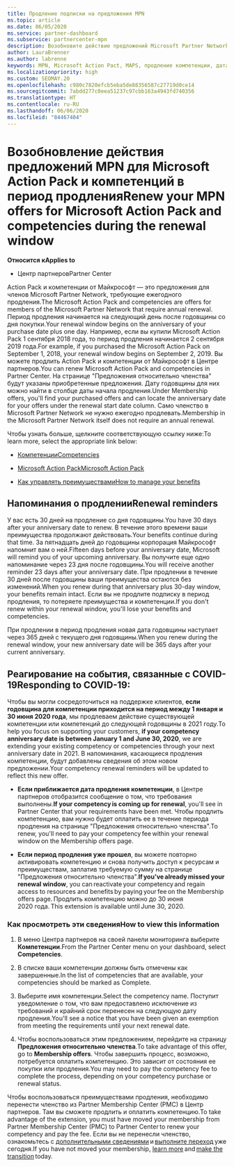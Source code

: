 ```yaml
---
title: Продление подписки на предложения MPN
ms.topic: article
ms.date: 06/05/2020
ms.service: partner-dashboard
ms.subservice: partnercenter-mpn
description: Возобновите действие предложений Microsoft Partner Network (MPN) для Microsoft Action Pack и компетенций. Период продления наступает на следующий день после годовщины покупки.
author: LauraBrenner
ms.author: labrenne
keywords: MPN, Microsoft Action Pact, MAPS, продление компетенции, дата продления
ms.localizationpriority: high
ms.custom: SEOMAY.20
ms.openlocfilehash: c980c7820efcb5eba5de88356587c27719d0ce14
ms.sourcegitcommit: 7abdd277c0eea51237c97cbb163a4943fd740356
ms.translationtype: HT
ms.contentlocale: ru-RU
ms.lasthandoff: 06/06/2020
ms.locfileid: "84467404"
---
```

# <a name="renew-your-mpn-offers-for-microsoft-action-pack-and-competencies-during-the-renewal-window"></a><span data-ttu-id="99d2c-104">Возобновление действия предложений MPN для Microsoft Action Pack и компетенций в период продления</span><span class="sxs-lookup"><span data-stu-id="99d2c-104">Renew your MPN offers for Microsoft Action Pack and competencies during the renewal window</span></span>

<span data-ttu-id="99d2c-105">**Относится к**</span><span class="sxs-lookup"><span data-stu-id="99d2c-105">**Applies to**</span></span>

- <span data-ttu-id="99d2c-106">Центр партнеров</span><span class="sxs-lookup"><span data-stu-id="99d2c-106">Partner Center</span></span>

<span data-ttu-id="99d2c-107">Action Pack и компетенции от Майкрософт — это предложения для членов Microsoft Partner Network, требующие ежегодного продления.</span><span class="sxs-lookup"><span data-stu-id="99d2c-107">The Microsoft Action Pack and competencies are offers for members of the Microsoft Partner Network that require annual renewal.</span></span> <span data-ttu-id="99d2c-108">Период продления начинается на следующий день после годовщины со дня покупки.</span><span class="sxs-lookup"><span data-stu-id="99d2c-108">Your renewal window begins on the anniversary of your purchase date plus one day.</span></span> <span data-ttu-id="99d2c-109">Например, если вы купили Microsoft Action Pack 1 сентября 2018 года, то период продления начинается 2 сентября 2019 года.</span><span class="sxs-lookup"><span data-stu-id="99d2c-109">For example, if you purchased the Microsoft Action Pack on September 1, 2018, your renewal window begins on September 2, 2019.</span></span> <span data-ttu-id="99d2c-110">Вы можете продлить Action Pack и компетенции от Майкрософт в Центре партнеров.</span><span class="sxs-lookup"><span data-stu-id="99d2c-110">You can renew Microsoft Action Pack and competencies in Partner Center.</span></span> <span data-ttu-id="99d2c-111">На странице "Предложения относительно членства" будут указаны приобретенные предложения. Дату годовщины для них можно найти в столбце даты начала продления.</span><span class="sxs-lookup"><span data-stu-id="99d2c-111">Under Membership offers, you'll find your purchased offers and can locate the anniversary date for your offers under the renewal start date column.</span></span> <span data-ttu-id="99d2c-112">Само членство в Microsoft Partner Network не нужно ежегодно продлевать.</span><span class="sxs-lookup"><span data-stu-id="99d2c-112">Membership in the Microsoft Partner Network itself does not require an annual renewal.</span></span> 

<span data-ttu-id="99d2c-113">Чтобы узнать больше, щелкните соответствующую ссылку ниже:</span><span class="sxs-lookup"><span data-stu-id="99d2c-113">To learn more, select the appropriate link below:</span></span> 

- [<span data-ttu-id="99d2c-114">Компетенции</span><span class="sxs-lookup"><span data-stu-id="99d2c-114">Competencies</span></span>](learn-about-competencies.md)

- [<span data-ttu-id="99d2c-115">Microsoft Action Pack</span><span class="sxs-lookup"><span data-stu-id="99d2c-115">Microsoft Action Pack</span></span>](mpn-get-action-pack.md)

- [<span data-ttu-id="99d2c-116">Как управлять преимуществами</span><span class="sxs-lookup"><span data-stu-id="99d2c-116">How to manage your benefits</span></span>](manage-your-partner-network-benefits.md)

## <a name="renewal-reminders"></a><span data-ttu-id="99d2c-117">Напоминания о продлении</span><span class="sxs-lookup"><span data-stu-id="99d2c-117">Renewal reminders</span></span> 

<span data-ttu-id="99d2c-118">У вас есть 30 дней на продление со дня годовщины.</span><span class="sxs-lookup"><span data-stu-id="99d2c-118">You have 30 days after your anniversary date to renew.</span></span> <span data-ttu-id="99d2c-119">В течение этого времени ваши преимущества продолжают действовать.</span><span class="sxs-lookup"><span data-stu-id="99d2c-119">Your benefits continue during that time.</span></span> <span data-ttu-id="99d2c-120">За пятнадцать дней до годовщины корпорация Майкрософт напомнит вам о ней.</span><span class="sxs-lookup"><span data-stu-id="99d2c-120">Fifteen days before your anniversary date, Microsoft will remind you of your upcoming anniversary.</span></span> <span data-ttu-id="99d2c-121">Вы получите еще одно напоминание через 23 дня после годовщины.</span><span class="sxs-lookup"><span data-stu-id="99d2c-121">You will receive another reminder 23 days after your anniversary date.</span></span> <span data-ttu-id="99d2c-122">При продлении в течение 30 дней после годовщины ваши преимущества остаются без изменений.</span><span class="sxs-lookup"><span data-stu-id="99d2c-122">When you renew during that anniversary plus 30-day window, your benefits remain intact.</span></span> <span data-ttu-id="99d2c-123">Если вы не продлите подписку в период продления, то потеряете преимущества и компетенции.</span><span class="sxs-lookup"><span data-stu-id="99d2c-123">If you don't renew within your renewal window, you'll lose your benefits and competencies.</span></span>

<span data-ttu-id="99d2c-124">При продлении в период продления новая дата годовщины наступает через 365 дней с текущего дня годовщины.</span><span class="sxs-lookup"><span data-stu-id="99d2c-124">When you renew during the renewal window, your new anniversary date will be 365 days after your current anniversary.</span></span>

## <a name="responding-to-covid-19"></a><span data-ttu-id="99d2c-125">Реагирование на события, связанные с COVID-19</span><span class="sxs-lookup"><span data-stu-id="99d2c-125">Responding to COVID-19:</span></span>

<span data-ttu-id="99d2c-126">Чтобы вы могли сосредоточиться на поддержке клиентов, **если годовщина для компетенции приходится на период между 1 января и 30 июня 2020 года**, мы продлеваем действие существующей компетенции или компетенций до следующей годовщины в 2021 году.</span><span class="sxs-lookup"><span data-stu-id="99d2c-126">To help you focus on supporting your customers, **if your competency anniversary date is between January 1 and June 30, 2020**, we are extending your existing competency or competencies through your next anniversary date in 2021.</span></span> <span data-ttu-id="99d2c-127">В напоминания, касающиеся продления компетенции, будут добавлены сведения об этом новом предложении.</span><span class="sxs-lookup"><span data-stu-id="99d2c-127">Your competency renewal reminders will be updated to reflect this new offer.</span></span> 

- <span data-ttu-id="99d2c-128">**Если приближается дата продления компетенции**, в Центре партнеров отобразится сообщение о том, что требования выполнены.</span><span class="sxs-lookup"><span data-stu-id="99d2c-128">**If your competency is coming up for renewal**, you'll see in Partner Center that your requirements have been met.</span></span> <span data-ttu-id="99d2c-129">Чтобы продлить компетенцию, вам нужно будет оплатить ее в течение периода продления на странице "Предложения относительно членства".</span><span class="sxs-lookup"><span data-stu-id="99d2c-129">To renew, you'll need to pay your competency fee within your renewal window on the Membership offers page.</span></span> 

- <span data-ttu-id="99d2c-130">**Если период продления уже прошел**, вы можете повторно активировать компетенцию и снова получить доступ к ресурсам и преимуществам, заплатив требуемую сумму на странице "Предложения относительно членства".</span><span class="sxs-lookup"><span data-stu-id="99d2c-130">**If you've already missed your renewal window**, you can reactivate your competency and regain access to resources and benefits by paying your fee on the Membership offers page.</span></span><span data-ttu-id="99d2c-131"> Продлить компетенцию можно до 30 июня 2020 года.</span><span class="sxs-lookup"><span data-stu-id="99d2c-131"> This extension is available until June 30, 2020.</span></span>   

### <a name="how-to-view-this-information"></a><span data-ttu-id="99d2c-132">Как просмотреть эти сведения</span><span class="sxs-lookup"><span data-stu-id="99d2c-132">How to view this information</span></span>

1. <span data-ttu-id="99d2c-133">В меню Центра партнеров на своей панели мониторинга выберите **Компетенции**.</span><span class="sxs-lookup"><span data-stu-id="99d2c-133">From the Partner Center menu on your dashboard, select **Competencies**.</span></span>  

2. <span data-ttu-id="99d2c-134">В списке ваши компетенции должны быть отмечены как завершенные.</span><span class="sxs-lookup"><span data-stu-id="99d2c-134">In the list of competencies that are available, your competencies should be marked as Complete.</span></span>  

3. <span data-ttu-id="99d2c-135">Выберите имя компетенции.</span><span class="sxs-lookup"><span data-stu-id="99d2c-135">Select the competency name.</span></span> <span data-ttu-id="99d2c-136">Поступит уведомление о том, что вам предоставлено исключение из требований и крайний срок перенесен на следующую дату продления.</span><span class="sxs-lookup"><span data-stu-id="99d2c-136">You'll see a notice that you have been given an exemption from meeting the requirements until your next renewal date.</span></span>   

4. <span data-ttu-id="99d2c-137">Чтобы воспользоваться этим предложением, перейдите на страницу **Предложения относительно членства**.</span><span class="sxs-lookup"><span data-stu-id="99d2c-137">To take advantage of this offer, go to **Membership offers**.</span></span> <span data-ttu-id="99d2c-138">Чтобы завершить процесс, возможно, потребуется оплатить компетенцию. Это зависит от состояния ее покупки или продления.</span><span class="sxs-lookup"><span data-stu-id="99d2c-138">You may need to pay the competency fee to complete the process, depending on your competency purchase or renewal status.</span></span> 

<span data-ttu-id="99d2c-139">Чтобы воспользоваться преимуществами продления, необходимо перенести членство из Partner Membership Center (PMC) в Центр партнеров. Там вы сможете продлить и оплатить компетенцию.</span><span class="sxs-lookup"><span data-stu-id="99d2c-139">To take advantage of the extension, you must have moved your membership from Partner Membership Center (PMC) to Partner Center to renew your competency and pay the fee.</span></span> <span data-ttu-id="99d2c-140">Если вы не перенесли членство, ознакомьтесь с [дополнительными сведениями](prepare-pmc-pc-migration.md) и [выполните переход](https://partners.microsoft.com/partnerprogram/Welcome.aspx) уже сегодня.</span><span class="sxs-lookup"><span data-stu-id="99d2c-140">If you have not moved your membership, [learn more](prepare-pmc-pc-migration.md) and [make the transition](https://partners.microsoft.com/partnerprogram/Welcome.aspx) today.</span></span>  
